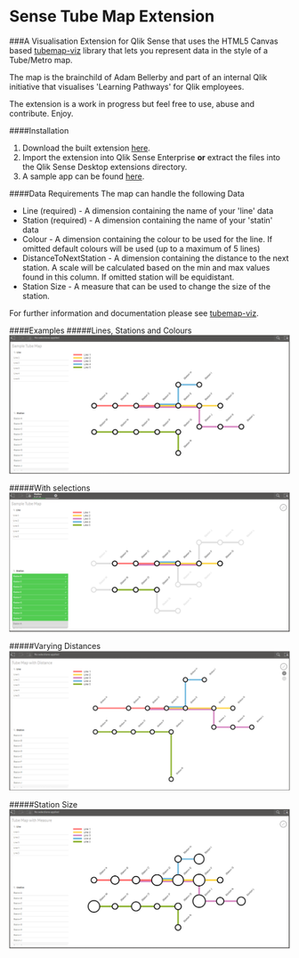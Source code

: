 # Sense Tube Map Extension
###A Visualisation Extension for Qlik Sense that uses the HTML5 Canvas based [tubemap-viz](https://github.com/websy85/tubemap-viz) library that lets you represent data in the style of a Tube/Metro map.

The map is the brainchild of Adam Bellerby and part of an internal Qlik initiative that visualises 'Learning Pathways' for Qlik employees.

The extension is a work in progress but feel free to use, abuse and contribute. Enjoy.

####Installation
1. Download the built extension [here](https://github.com/websy85/sense-tube-map-extension/raw/master/build/sense-tube-map.zip).
2. Import the extension into Qlik Sense Enterprise **or** extract the files into the Qlik Sense Desktop extensions directory.
3. A sample app can be found [here](https://github.com/websy85/sense-tube-map-extension/raw/master/TubeMapExample.qvf).

####Data Requirements
The map can handle the following Data
* Line (required) - A dimension containing the name of your 'line' data
* Station (required) - A dimension containing the name of your 'statin' data
* Colour - A dimension containing the colour to be used for the line. If omitted default colours will be used (up to a maximum of 5 lines)
* DistanceToNextStation - A dimension containing the distance to the next station. A scale will be calculated based on the min and max values found in this column. If omitted station will be equidistant.
* Station Size - A measure that can be used to change the size of the station.

For further information and documentation please see [tubemap-viz](https://github.com/websy85/tubemap-viz).

####Examples
#####Lines, Stations and Colours
![alt text](Standard.png "Standard Map")

#####With selections
![alt text](Selections.png "With Selections")

#####Varying Distances
![alt text](StationDistance.png "Varying Distances")

#####Station Size
![alt text](StationSize.png "Station Size")
